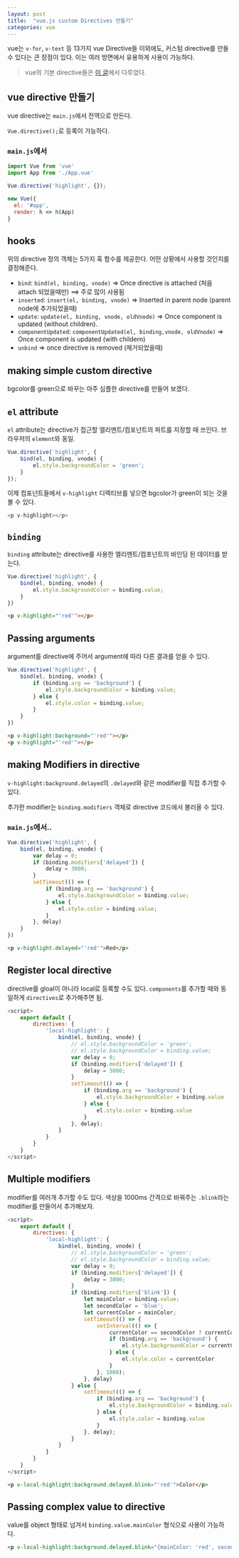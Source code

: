 ```yaml
---
layout: post 
title:  "vue.js custom Directives 만들기"
categories: vue
---
```



vue는 `v-for`, `v-text` 등 13가지 vue Directive들 이외에도, 커스텀 directive를 만들 수 있다는 큰 장점이 있다. 이는 여러 방면에서 유용하게 사용이 가능하다.

> vue의 기본 directive들은 [이 글]()에서 다루었다.


## vue directive 만들기
vue directive는 `main.js`에서 전역으로 만든다. 

`Vue.directive();`로 등록이 가능하다.
### `main.js`에서
```javascript
import Vue from 'vue'
import App from './App.vue'

Vue.directive('highlight', {});

new Vue({
  el: '#app',
  render: h => h(App)
}
```

## hooks
위의 directive 정의 객체는 5가지 훅 함수를 제공한다. 어떤 상황에서 사용할 것인지를 결정해준다.
- `bind`: `bind(el, binding, vnode)` => Once directive is attached (처음 attach 되었을때만) ==> 주로 많이 사용됨
- `inserted`: `insert(el, binding, vnode)` => Inserted in parent node (parent node에 추가되었을때)
- `update`: `update(el, binding, vnode, oldVnode)` => Once component is updated (without children). 
- `componentUpdated`: `componentUpdated(el, binding,vnode, oldVnode)` => Once component is updated (with childern)
- `unbind` => once directive is removed (제거되었을때)


## making simple custom directive
bgcolor를 green으로 바꾸는 아주 심플한 directive를 만들어 보겠다.

## `el` attribute
`el` attribute는 directive가 접근할 엘리멘트/컴포넌트의 파트를 지정할 때 쓰인다. 브라우저의 `element`와 동일.
```javascript
Vue.directive('highlight', {
	bind(el, binding, vnode) {
		el.style.backgroundColor = 'green';
	}
});
```

이제 컴포넌트들에서 `v-highlight` 디렉티브를 넣으면 bgcolor가 green이 되는 것을 볼 수 있다.
```javascript
<p v-highlight></p>
```

## `binding`
`binding` attribute는 directive를 사용한 엘리멘트/컴포넌트의 바인딩 된 데이터를 받는다.

```javascript
Vue.directive('highlight', {
	bind(el, binding, vnode) {
		el.style.backgroundColor = binding.value;
	}
})
```

```html
<p v-highlight="'red'"></p>
```

## Passing arguments
argument를 directive에 주어서 argument에 따라 다른 결과를 얻을 수 있다.
```javascript
Vue.directive('highlight', {
	bind(el, binding, vnode) {
		if (binding.arg == 'background') {
			el.style.backgroundColor = binding.value;
		} else {
			el.style.color = binding.value;
		}
	}
})
```

```html
<p v-highlight:background="'red'"></p>
<p v-highlight="'red'"></p>
```

## making Modifiers in directive
`v-highlight:background.delayed`의 `.delayed`와 같은 modifier를 직접 추가할 수 있다.

추가한 modifier는 `binding.modifiers` 객체로 directive 코드에서 불러올 수 있다.

### `main.js`에서..
```javascript
Vue.directive('highlight', {
	bind(el, binding, vnode) {
		var delay = 0;
		if (binding.modifiers['delayed']) {
			delay = 3000;
		}
		setTimeout(() => {
			if (binding.arg == 'background') {
				el.style.backgroundColor = binding.value;
			} else {
				el.style.color = binding.value;
			}
		}, delay)
	}
})
```

```html
<p v-highlight.delayed="'red'">Red</p>
```


## Register local directive
directive를 gloal이 아니라 local로 등록할 수도 있다. `components`를 추가할 때와 동일하게 `directives`로 추가해주면 됨.

```javascript
<script>
	export default {
		directives: {
			'local-highlight': {
				bind(el, binding, vnode) {
					// el.style.backgroundColor = 'green';
					// el.style.backgroundColor = binding.value;
					var delay = 0;
					if (binding.modifiers['delayed']) {
						delay = 3000;
					}
					setTimeout(() => {
						if (binding.arg == 'background') {
							el.style.backgroundColor = binding.value
						} else {
							el.style.color = binding.value
						}
					}, delay);
				}
			}
		}
	}
</script>
```

## Multiple modifiers
modifier를 여러개 추가할 수도 있다. 색상을 1000ms 간격으로 바꿔주는 `.blink`라는 modifier를 만들어서 추가해보자.

```javascript
<script>
	export default {
		directives: {
			'local-highlight': {
				bind(el, binding, vnode) {
					// el.style.backgroundColor = 'green';
					// el.style.backgroundColor = binding.value;
					var delay = 0;
					if (binding.modifiers['delayed']) {
						delay = 3000;
					}
					if (binding.modifiers['blink']) {
						let mainColor = binding.value;
						let secondColor = 'blue';
						let currentColor = mainColor;
						setTimeout(() => {
							setInterval(() => {
								currentColor == secondColor ? currentColor = mainColor : currentColor = secondColor;
								if (binding.arg == 'background') {
									el.style.backgroundColor = currentColor
								} else {
									el.style.color = currentColor
								}
							}, 1000);
						}, delay)
					} else {
						setTimeout(() => {
							if (binding.arg == 'background') {
								el.style.backgroundColor = binding.value
							} else {
								el.style.color = binding.value
							}
						}, delay);
					}
				}
			}
		}
	}
</script>
```

```html
<p v-local-highlight:background.delayed.blink="'red'">Color</p>
```

## Passing complex value to directive
value를 object 형태로 넘겨서 `binding.value.mainColor` 형식으로 사용이 가능하다.

```html
<p v-local-highlight:background.delayed.blink="{mainColor: 'red', secondColor: 'green', interval: 500}"></p>
```



